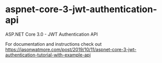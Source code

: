 # aspnet-core-3-jwt-authentication-api

ASP.NET Core 3.0 - JWT Authentication API

For documentation and instructions check out https://jasonwatmore.com/post/2019/10/11/aspnet-core-3-jwt-authentication-tutorial-with-example-api